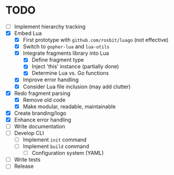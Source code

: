 # TODO

- [ ] Implement hierarchy tracking
- [x] Embed Lua
  - [x] First prototype with `github.com/rosbit/luago` (not effective)
  - [x] Switch to `gopher-lua` and `lua-utils`
  - [x] Integrate fragments library into Lua
    - [x] Define fragment type
    - [x] Inject 'this' instance (partially done)
    - [x] Determine Lua vs. Go functions
  - [x] Improve error handling
  - [x] Consider Lua file inclusion (may add clutter)
- [x] Redo fragment parsing
  - [x] Remove old code
  - [x] Make modular, readable, maintainable
- [x] Create branding/logo
- [x] Enhance error handling
- [ ] Write documentation
- [ ] Develop CLI
  - [ ] Implement `init` command
  - [ ] Implement `build` command
    - [ ] Configuration system (YAML)
- [ ] Write tests
- [ ] Release